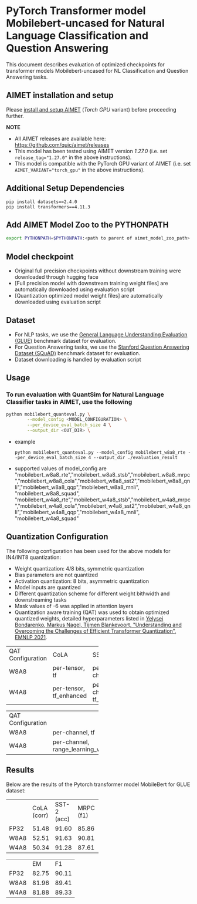 # PyTorch Transformer model Mobilebert-uncased for Natural Language Classification and Question Answering  
This document describes evaluation of optimized checkpoints for transformer models Mobilebert-uncased for NL Classification and Question Answering tasks.

## AIMET installation and setup
Please [install and setup AIMET](https://github.com/quic/aimet/blob/release-aimet-1.27/packaging/install.md) (*Torch GPU* variant) before proceeding further.

**NOTE**
- All AIMET releases are available here: https://github.com/quic/aimet/releases
- This model has been tested using AIMET version *1.27.0*  (i.e. set `release_tag="1.27.0"` in the above instructions).
- This model is compatible with the PyTorch GPU variant of AIMET (i.e. set `AIMET_VARIANT="torch_gpu"` in the above instructions).

## Additional Setup Dependencies
```
pip install datasets==2.4.0
pip install transformers==4.11.3 
```

## Add AIMET Model Zoo to the PYTHONPATH
```bash 
export PYTHONPATH=$PYTHONPATH:<path to parent of aimet_model_zoo_path>
```

## Model checkpoint
- Original full precision checkpoints without downstream training were downloaded through hugging face 
- [Full precision model with downstream training weight files] are automatically downloaded using evaluation script 
- [Quantization optimized model weight files] are automatically downloaded using evaluation script 

## Dataset 
- For NLP tasks, we use the [General Language Understanding Evaluation (GLUE)](https://gluebenchmark.com/) benchmark dataset for evaluation. 
- For Question Answering tasks, we use the [Stanford Question Answering Dataset (SQuAD)](https://rajpurkar.github.io/SQuAD-explorer) benchmark dataset for evaluation. 
- Dataset downloading is handled by evaluation script

## Usage
### To run evaluation with QuantSim for Natural Language Classifier tasks in AIMET, use the following
```bash
python mobilebert_quanteval.py \
        --model_config <MODEL_CONFIGURATION> \
        --per_device_eval_batch_size 4 \
        --output_dir <OUT_DIR> \
```
* example 
    ```
    python mobilebert_quanteval.py --model_config mobilebert_w8a8_rte --per_device_eval_batch_size 4 --output_dir ./evaluation_result 
    ```

* supported values of model_config are "mobilebert_w8a8_rte","mobilebert_w8a8_stsb","mobilebert_w8a8_mrpc","mobilebert_w8a8_cola","mobilebert_w8a8_sst2","mobilebert_w8a8_qnli","mobilebert_w8a8_qqp","mobilebert_w8a8_mnli", "mobilebert_w8a8_squad", "mobilebert_w4a8_rte","mobilebert_w4a8_stsb","mobilebert_w4a8_mrpc","mobilebert_w4a8_cola","mobilebert_w4a8_sst2","mobilebert_w4a8_qnli","mobilebert_w4a8_qqp","mobilebert_w4a8_mnli", "mobilebert_w4a8_squad"

## Quantization Configuration
The following configuration has been used for the above models for IN4/INT8 quantization:
- Weight quantization: 4/8 bits, symmetric quantization
- Bias parameters are not quantized
- Activation quantization: 8 bits, asymmetric quantization
- Model inputs are quantized
- Different quantization scheme for different weight bithwidth and downstreaming tasks
- Mask values of -6 was applied in attention layers
- Quantization aware training (QAT) was used to obtain optimized quantized weights, detailed hyperparameters listed in [Yelysei Bondarenko, Markus Nagel, Tijmen Blankevoort, "Understanding and Overcoming the Challenges of Efficient Transformer Quantization", EMNLP 2021](https://arxiv.org/abs/2109.12948).

<table style= " width:50%">
  <tr>
    <td> QAT Configuration </td>
    <td> CoLA </td>
    <td> SST-2 </td>
    <td> MRPC </td>
    <td> STS-B </td>
    <td> QQP </td>
    <td> MNLI </td>
    <td> QNLI </td>
    <td> RTE </td>
  </tr>
  <tr>
    <td> W8A8 </td>
    <td> per-tensor, tf </td>
    <td> per-channel, tf </td>
    <td> per-channel, tf </td>
    <td> per-channel, tf </td>
    <td> per-channel, tf </td>
    <td> per-tensor, tf_enhanced </td>
    <td> per-tensor, tf_enhanced </td>
    <td> per-channel, tf </td>
  </tr>
  <tr>
    <td> W4A8 </td>
    <td> per-tensor, tf_enhanced </td>
    <td> per-channel, tf_enhanced </td>
    <td> per-channel, tf_enhanced </td>
    <td> per-channel, tf_enhanced </td>
    <td> per-tensor, tf_enhanced </td>
    <td> per-tensor, tf_enhanced </td>
    <td> per-tensor, tf_enhanced </td>
    <td> per-channel, tf_enhanced </td>
  </tr>
</table>

<table style= " width:50%">
  <tr>
    <td> QAT Configuration </td>
  </tr>
  <tr>
    <td> W8A8 </td>
    <td> per-channel, tf </td>
  </tr>
  <tr>
    <td> W4A8 </td>
    <td> per-channel, range_learning_with_tf_enhanced_init </td>
  </tr>
</table>

## Results
Below are the results of the Pytorch transformer model MobileBert for GLUE dataset:

<table style= " width:50%">
  <tr>
    <td>  </td>
    <td> CoLA (corr) </td>
    <td> SST-2 (acc) </td>
    <td> MRPC (f1) </td>
    <td> STS-B (corr) </td>
    <td> QQP (acc) </td>
    <td> MNLI (acc) </td>
    <td> QNLI (acc) </td>
    <td> RTE (acc) </td>
    <td> GLUE </td>
  </tr>
  <tr>
    <td> FP32 </td>
    <td> 51.48 </td>
    <td> 91.60 </td>
    <td> 85.86 </td>
    <td> 88.22 </td>
    <td> 90.66 </td>
    <td> 83.54 </td>
    <td> 91.18 </td>
    <td> 68.60 </td>
    <td> 81.27 </td>
  </tr>
  <tr>
    <td> W8A8 </td>
    <td> 52.51 </td>
    <td> 91.63 </td>
    <td> 90.81 </td>
    <td> 88.19 </td>
    <td> 90.80 </td>
    <td> 83.46 </td>
    <td> 91.12 </td>
    <td> 68.95 </td>
    <td> 82.18 </td>
  </tr>
  <tr>
    <td> W4A8 </td>
    <td> 50.34 </td>
    <td> 91.28 </td>
    <td> 87.61 </td>
    <td> 87.30 </td>
    <td> 90.48 </td>
    <td> 82.90 </td>
    <td> 89.42 </td>
    <td> 68.23 </td>
    <td> 80.95 </td>
  </tr>
</table>

<table style= " width:50%">
  <tr>
    <td>  </td>
    <td> EM </td>
    <td> F1 </td>
  </tr>
  <tr>
    <td> FP32 </td>
    <td> 82.75 </td>
    <td> 90.11 </td>
  </tr>
  <tr>
    <td> W8A8 </td>
    <td> 81.96 </td>
    <td> 89.41 </td>
  </tr>
  <tr>
    <td> W4A8 </td>
    <td> 81.88 </td>
    <td> 89.33 </td>
  </tr>
</table>
